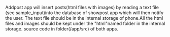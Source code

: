 Addpost app will insert posts(html files with images) by reading a text file (see sample_input)into the database of showpost app which will then notify the user.
The text file should be in the internal storage of phone.All the html files and images should be kept under the "html"named folder in the internal storage.
source code in folder(/app/src) of both apps.
